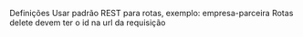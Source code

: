 Definições
Usar padrão REST para rotas, exemplo: empresa-parceira
Rotas delete devem ter o id na url da requisição